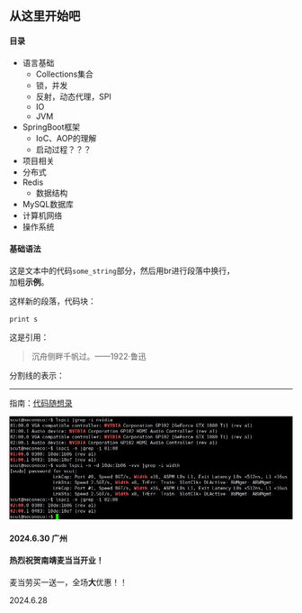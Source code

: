 ## 从这里开始吧
#### 目录
- 语言基础
  + Collections集合
  + 锁，并发
  + 反射，动态代理，SPI
  + IO
  + JVM
- SpringBoot框架
  + IoC、AOP的理解
  + 启动过程？？？
- 项目相关
- 分布式
- Redis
  + 数据结构
- MySQL数据库
- 计算机网络
- 操作系统

#### 基础语法

这是文本中的代码`some_string`部分，然后用br进行段落中换行，<br>
加粗**示例**。

这样新的段落，代码块：
```
print s
```
这是引用：
> 沉舟侧畔千帆过。——1922·鲁迅

分割线的表示：

---

指南：[代码随想录](https://programmercarl.com/)

![这是图片](/pic/tmp.jpg "测试")

#### 2024.6.30 广州

#### 热烈祝贺南靖麦当当开业！

麦当劳买一送一，全场**大**优惠！！

2024.6.28